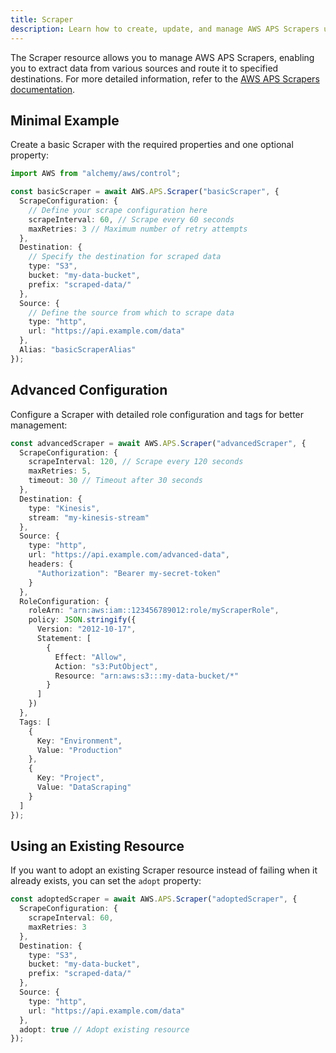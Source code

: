 ```yaml
---
title: Scraper
description: Learn how to create, update, and manage AWS APS Scrapers using Alchemy Cloud Control.
---
```


The Scraper resource allows you to manage AWS APS Scrapers, enabling you to extract data from various sources and route it to specified destinations. For more detailed information, refer to the [AWS APS Scrapers documentation](https://docs.aws.amazon.com/aps/latest/userguide/).

## Minimal Example

Create a basic Scraper with the required properties and one optional property:

```ts
import AWS from "alchemy/aws/control";

const basicScraper = await AWS.APS.Scraper("basicScraper", {
  ScrapeConfiguration: {
    // Define your scrape configuration here
    scrapeInterval: 60, // Scrape every 60 seconds
    maxRetries: 3 // Maximum number of retry attempts
  },
  Destination: {
    // Specify the destination for scraped data
    type: "S3",
    bucket: "my-data-bucket",
    prefix: "scraped-data/"
  },
  Source: {
    // Define the source from which to scrape data
    type: "http",
    url: "https://api.example.com/data"
  },
  Alias: "basicScraperAlias"
});
```

## Advanced Configuration

Configure a Scraper with detailed role configuration and tags for better management:

```ts
const advancedScraper = await AWS.APS.Scraper("advancedScraper", {
  ScrapeConfiguration: {
    scrapeInterval: 120, // Scrape every 120 seconds
    maxRetries: 5,
    timeout: 30 // Timeout after 30 seconds
  },
  Destination: {
    type: "Kinesis",
    stream: "my-kinesis-stream"
  },
  Source: {
    type: "http",
    url: "https://api.example.com/advanced-data",
    headers: {
      "Authorization": "Bearer my-secret-token"
    }
  },
  RoleConfiguration: {
    roleArn: "arn:aws:iam::123456789012:role/myScraperRole",
    policy: JSON.stringify({
      Version: "2012-10-17",
      Statement: [
        {
          Effect: "Allow",
          Action: "s3:PutObject",
          Resource: "arn:aws:s3:::my-data-bucket/*"
        }
      ]
    })
  },
  Tags: [
    {
      Key: "Environment",
      Value: "Production"
    },
    {
      Key: "Project",
      Value: "DataScraping"
    }
  ]
});
```

## Using an Existing Resource

If you want to adopt an existing Scraper resource instead of failing when it already exists, you can set the `adopt` property:

```ts
const adoptedScraper = await AWS.APS.Scraper("adoptedScraper", {
  ScrapeConfiguration: {
    scrapeInterval: 60,
    maxRetries: 3
  },
  Destination: {
    type: "S3",
    bucket: "my-data-bucket",
    prefix: "scraped-data/"
  },
  Source: {
    type: "http",
    url: "https://api.example.com/data"
  },
  adopt: true // Adopt existing resource
});
```